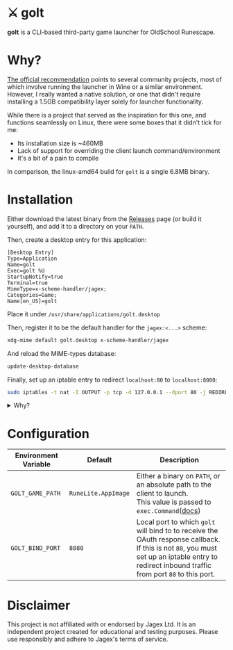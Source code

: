 # ⚔️ golt

**golt** is a CLI-based third-party game launcher for OldSchool Runescape.

# Why?

[The official recommendation](https://help.jagex.com/hc/en-gb/articles/13413514881937-Downloading-the-Jagex-Launcher-on-Linux)
points to several community projects, most of which involve running the launcher in Wine or a similar environment.
However, I really wanted a native solution, or one
that didn't require installing a 1.5GB compatibility layer solely for launcher functionality.

While there is a project that served as the inspiration for this one, and functions seamlessly on Linux, there were some
boxes that it didn't tick for me:

- Its installation size is ~460MB
- Lack of support for overriding the client launch command/environment
- It's a bit of a pain to compile

In comparison, the linux-amd64 build for `golt` is a single 6.8MB binary.

# Installation

Either download the latest binary from the [Releases](https://github.com/chowder/golt/releases) page (or build it
yourself), and add it to a directory on your `PATH`.

Then, create a desktop entry for this application:

```
[Desktop Entry]
Type=Application
Name=golt
Exec=golt %U
StartupNotify=true
Terminal=true
MimeType=x-scheme-handler/jagex;
Categories=Game;
Name[en_US]=golt
```

Place it under `/usr/share/applications/golt.desktop`

Then, register it to be the default handler for the `jagex:<...>` scheme:

```bash
xdg-mime default golt.desktop x-scheme-handler/jagex
```

And reload the MIME-types database:

```bash
update-desktop-database
```

Finally, set up an iptable entry to redirect `localhost:80` to `localhost:8080`:

```bash
sudo iptables -t nat -I OUTPUT -p tcp -d 127.0.0.1 --dport 80 -j REDIRECT --to-ports 8080
```

<details>
    <summary>Why?</summary>

The login flow is currently done in the browser:

- The OAuth login redirects to a page which invokes a scheme handler
- The game login step redirects to `http://localhost`

These redirect URLs are validated server side, so cannot be modified on the client side.

As for the iptable entry, most Linux distros don't allow binding to port 80, so `golt` binds to port 8080 instead.

</details>

# Configuration

| Environment Variable | Default             | Description                                                                                                                                                                                        |
|----------------------|---------------------|----------------------------------------------------------------------------------------------------------------------------------------------------------------------------------------------------|
| `GOLT_GAME_PATH`     | `RuneLite.AppImage` | Either a binary on `PATH`, or an absolute path to the client to launch.<br/>This value is passed to `exec.Command`([docs](https://pkg.go.dev/os/exec#Command))                                     |
| `GOLT_BIND_PORT`     | `8080`              | Local port to which `golt` will bind to to receive the OAuth response callback.<br/>If this is not `80`, you must set up an iptable entry to redirect inbound traffic from port `80` to this port. |

# Disclaimer

This project is not affiliated with or endorsed by Jagex Ltd. It is an independent project created for educational and
testing purposes. Please use responsibly and adhere to Jagex's terms of service.
